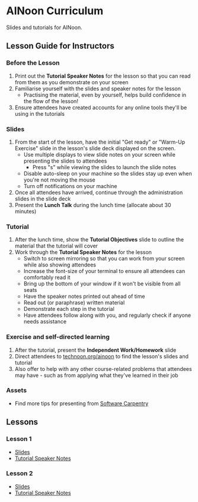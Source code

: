 # AINoon Curriculum

Slides and tutorials for AINoon.

## Lesson Guide for Instructors

### Before the Lesson

1. Print out the **Tutorial Speaker Notes** for the lesson so that you can read from them as you demonstrate on your screen
2. Familiarise yourself with the slides and speaker notes for the lesson
   * Practising the material, even by yourself, helps build confidence in the flow of the lesson!
3. Ensure attendees have created accounts for any online tools they'll be using in the tutorials

### Slides

1. From the start of the lesson, have the initial "Get ready" or "Warm-Up Exercise" slide in the lesson's slide deck displayed on the screen.
   * Use multiple displays to view slide notes on your screen while presenting the slides to attendees
     * Press "s" while viewing the slides to launch the slide notes
   * Disable auto-sleep on your machine so the slides stay up even when you're not moving the mouse
   * Turn off notifications on your machine
2. Once all attendees have arrived, continue through the administration slides in the slide deck
3. Present the **Lunch Talk** during the lunch time (allocate about 30 minutes)

### Tutorial

1. After the lunch time, show the **Tutorial Objectives** slide to outline the material that the tutorial will cover
2. Work through the **Tutorial Speaker Notes** for the lesson
   * Switch to screen mirroring so that you can work from your screen while also showing attendees
   * Increase the font-size of your terminal to ensure all attendees can comfortably read it
   * Bring up the bottom of your window if it won't be visible from all seats
   * Have the speaker notes printed out ahead of time
   * Read out (or paraphrase) written material
   * Demonstrate each step in the tutorial
   * Have attendees follow along with you, and regularly check if anyone needs assistance

### Exercise and self-directed learning

1. After the tutorial, present the **Independent Work/Homework** slide
2. Direct attendees to [technoon.org/ainoon](https://technoon.org/ainoon) to find the lesson's slides and tutorial
3. Also offer to help with any other course-related problems that attendees may have - such as from applying what they've learned in their job

### Assets

* Find more tips for presenting from [Software Carpentry](https://carpentries.github.io/instructor-training/instructor/17-live.html#top-ten-tips-for-participatory-live-coding-in-a-workshop)

## Lessons

### Lesson 1

* [Slides](https://technoon-org.github.io/ainoon/lesson_1/slides.html)
* [Tutorial Speaker Notes](https://technoon-org.github.io/ainoon/lesson_1/tutorial.html)

### Lesson 2

* [Slides](https://technoon-org.github.io/ainoon/lesson_2/slides.html)
* [Tutorial Speaker Notes](https://technoon-org.github.io/ainoon/lesson_2/tutorial.html)